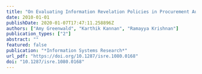```yaml
---
title: "On Evaluating Information Revelation Policies in Procurement Auctions: A Markov Decision Process Approach"
date: 2010-01-01
publishDate: 2020-01-07T17:47:11.258896Z
authors: ["Amy Greenwald", "Karthik Kannan", "Ramayya Krishnan"]
publication_types: ["2"]
abstract: ""
featured: false
publication: "*Information Systems Research*"
url_pdf: "https://doi.org/10.1287/isre.1080.0168"
doi: "10.1287/isre.1080.0168"
---
```


